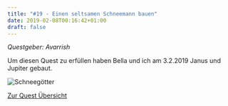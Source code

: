 ```yaml
---
title: "#19 - Einen seltsamen Schneemann bauen"
date: 2019-02-08T00:16:42+01:00
draft: false
---
```


*Questgeber: Avarrish*

Um diesen Quest zu erfüllen haben Bella und ich am 3.2.2019 Janus und Jupiter gebaut.

![Schneegötter][snowgods]

[Zur Quest Übersicht](/quest)

[snowgods]: /quest/quest-19_snowgods.jpg